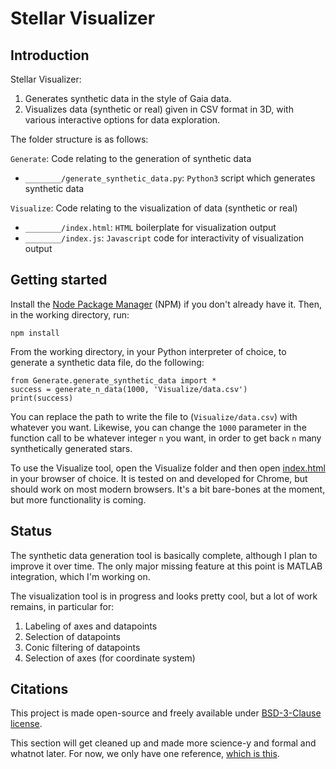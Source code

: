 # Stellar Visualizer

## Introduction

Stellar Visualizer:

1. Generates synthetic data in the style of Gaia data.
2. Visualizes data (synthetic or real) given in CSV format in 3D, with various interactive options for data exploration.

The folder structure is as follows:

`Generate`: Code relating to the generation of synthetic data

* `________/generate_synthetic_data.py`: `Python3` script which generates synthetic data

`Visualize`: Code relating to the visualization of data (synthetic or real)

* `________/index.html`: `HTML` boilerplate for visualization output
* `________/index.js`: `Javascript` code for interactivity of visualization output

## Getting started

Install the [Node Package Manager](http://npmjs.com/) (NPM) if you don't already have it.  Then, in the working directory, run:

````
npm install
````

From the working directory, in your Python interpreter of choice, to generate a synthetic data file, do the following:

````
from Generate.generate_synthetic_data import *
success = generate_n_data(1000, 'Visualize/data.csv')
print(success)
````

You can replace the path to write the file to (`Visualize/data.csv`) with whatever you want.  Likewise, you can change the `1000` parameter in the function call to be whatever integer `n` you want, in order to get back `n` many synthetically generated stars.

To use the Visualize tool, open the Visualize folder and then open [index.html](Visualize/index.html) in your browser of choice.  It is tested on and developed for Chrome, but should work on most modern browsers.  It's a bit bare-bones at the moment, but more functionality is coming.

## Status

The synthetic data generation tool is basically complete, although I plan to improve it over time.  The only major missing feature at this point is MATLAB integration, which I'm working on.

The visualization tool is in progress and looks pretty cool, but a lot of work remains, in particular for:

1. Labeling of axes and datapoints
2. Selection of datapoints
3. Conic filtering of datapoints
4. Selection of axes (for coordinate system)

## Citations

This project is made open-source and freely available under [BSD-3-Clause license](LICENSE).

This section will get cleaned up and made more science-y and formal and whatnot later.  For now, we only have one reference, [which is this](http://adsabs.harvard.edu/full/1987AJ.....93..864J).